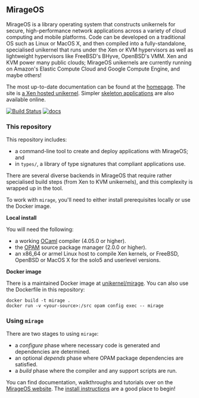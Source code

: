## MirageOS

MirageOS is a library operating system that constructs unikernels for secure,
high-performance network applications across a variety of cloud computing and
mobile platforms. Code can be developed on a traditional OS such as Linux or
MacOS X, and then compiled into a fully-standalone, specialised unikernel that
runs under the Xen or KVM hypervisors as well as lightweight hypervisors like
FreeBSD's BHyve, OpenBSD's VMM.  Xen and KVM power many public clouds;
MirageOS unikernels are currently running on Amazon's Elastic Compute Cloud
and Google Compute Engine, and maybe others!

The most up-to-date documentation can be found at the
[homepage](https://mirage.io). The site is [a Xen hosted unikernel](https://github.com/mirage/mirage-www).
Simpler [skeleton applications](https://github.com/mirage/mirage-skeleton) are also
available online.

[![Build Status](https://travis-ci.org/mirage/mirage.svg)](https://travis-ci.org/mirage/mirage)
[![docs](https://img.shields.io/badge/doc-online-blue.svg)](https://mirage.github.io/mirage/)

### This repository

This repository includes:

* a command-line tool to create and deploy applications with MirageOS; and
* in `types/`, a library of type signatures that compliant applications use.

There are several diverse backends in MirageOS that require rather specialised
build steps (from Xen to KVM unikernels), and this complexity is wrapped
up in the tool.

To work with `mirage`, you'll need to either install prerequisites
locally or use the Docker image.

**Local install**

You will need the following:

* a working [OCaml](https://ocaml.org) compiler (4.05.0 or higher).
* the [OPAM](https://opam.ocaml.org) source package manager (2.0.0 or higher).
* an x86\_64 or armel Linux host to compile Xen kernels, or FreeBSD, OpenBSD or
  MacOS X for the solo5 and userlevel versions.

**Docker image**

There is a maintained Docker image at
[unikernel/mirage](https://hub.docker.com/r/unikernel/mirage/).
You can also use the Dockerfile in this repository:

```
docker build -t mirage .
docker run -v <your-source>:/src opam config exec -- mirage
```

### Using `mirage`

There are two stages to using `mirage`:

* a *configure* phase where necessary code is generated and dependencies are determined.
* an optional *depends* phase where OPAM package dependencies are satisfied.
* a *build* phase where the compiler and any support scripts are run.

You can find documentation, walkthroughs and tutorials over on the
[MirageOS website](https://mirage.io).
The [install instructions](https://mirage.io/wiki/install)
are a good place to begin!
